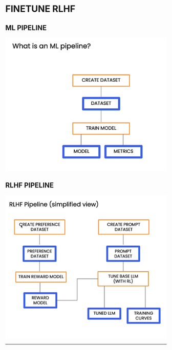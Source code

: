# FINETUNE RLHF

## ML PIPELINE

![alt text](image.png)

## RLHF PIPELINE

![alt text](image-1.png)

---
